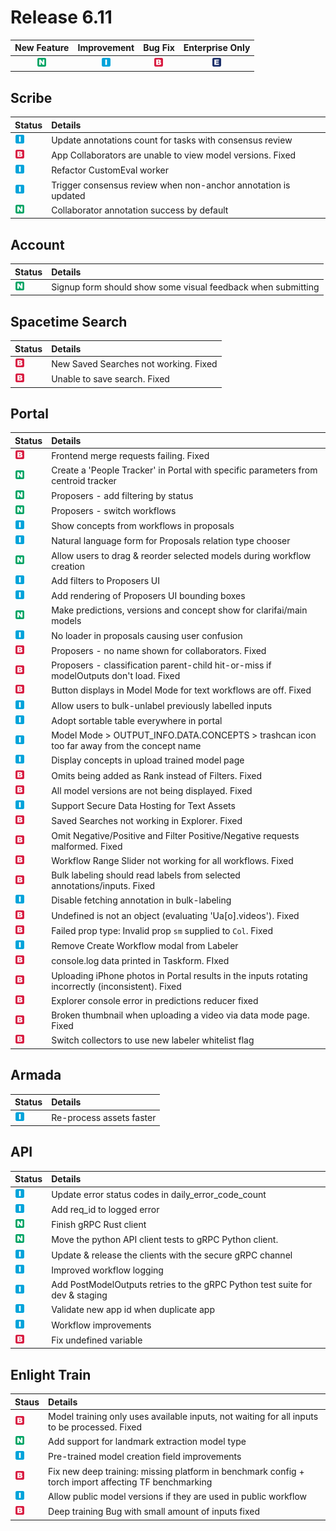 # Release 6.11

| New Feature | Improvement | Bug Fix | Enterprise Only |
| :---: | :---: | :---: | :---: |
| ![new-feature](../../.gitbook/assets/new_feature%20%281%29%20%281%29%20%28294%29.jpg) | ![improvement](../../.gitbook/assets/improvement%20%2819%29%20%28101%29.jpg) | ![bug](../../.gitbook/assets/bug%20%28196%29%20%28452%29%20%28914%29.jpg) | ![enterprise](../../.gitbook/assets/enterprise%20%2818%29%20%2816%29%20%281%29.jpg) |

## Scribe

| Status | Details |
| :--- | :--- |
| ![improvement](../../.gitbook/assets/improvement%20%2819%29%20%28827%29.jpg) | Update annotations count for tasks with consensus review |
| ![bug](../../.gitbook/assets/bug%20%28196%29%20%28452%29%20%281041%29.jpg) | App Collaborators are unable to view model versions. Fixed |
| ![improvement](../../.gitbook/assets/improvement%20%2819%29%20%28152%29.jpg) | Refactor CustomEval worker |
| ![improvement](../../.gitbook/assets/improvement%20%2819%29%20%28235%29.jpg) | Trigger consensus review when non-anchor annotation is updated |
| ![new-feature](../../.gitbook/assets/new_feature%20%281%29%20%281%29%20%2880%29.jpg) | Collaborator annotation success by default |

## Account

| Status | Details |
| :--- | :--- |
| ![new-feature](../../.gitbook/assets/new_feature%20%281%29%20%281%29%20%28117%29.jpg) | Signup form should show some visual feedback when submitting |

## Spacetime Search

| Status | Details |
| :--- | :--- |
| ![bug](../../.gitbook/assets/bug%20%28196%29%20%28452%29%20%28307%29.jpg) | New Saved Searches not working. Fixed |
| ![bug](../../.gitbook/assets/bug%20%28196%29%20%28452%29%20%28118%29.jpg) | Unable to save search. Fixed |

## Portal

| Status | Details |
| :--- | :--- |
| ![bug](../../.gitbook/assets/bug%20%28196%29%20%28452%29%20%28146%29.jpg) | Frontend merge requests failing. Fixed |
| ![new-feature](../../.gitbook/assets/new_feature%20%281%29%20%281%29%20%2871%29.jpg) | Create a 'People Tracker' in Portal with specific parameters from centroid tracker |
| ![new-feature](../../.gitbook/assets/new_feature%20%281%29%20%281%29%20%28184%29.jpg) | Proposers - add filtering by status |
| ![new-feature](../../.gitbook/assets/new_feature%20%281%29%20%281%29%20%2891%29.jpg) | Proposers - switch workflows |
| ![improvement](../../.gitbook/assets/improvement%20%2819%29%20%28659%29.jpg) | Show concepts from workflows in proposals |
| ![improvement](../../.gitbook/assets/improvement%20%2819%29%20%28643%29.jpg) | Natural language form for Proposals relation type chooser |
| ![new-feature](../../.gitbook/assets/new_feature%20%281%29%20%281%29%20%28309%29.jpg) | Allow users to drag & reorder selected models during workflow creation |
| ![improvement](../../.gitbook/assets/improvement%20%2819%29%20%28651%29.jpg) | Add filters to Proposers UI |
| ![improvement](../../.gitbook/assets/improvement%20%2819%29%20%28100%29.jpg) | Add rendering of Proposers UI bounding boxes |
| ![new-feature](../../.gitbook/assets/new_feature%20%281%29%20%281%29%20%2863%29.jpg) | Make predictions, versions and concept show for clarifai/main models |
| ![improvement](../../.gitbook/assets/improvement%20%2819%29%20%2812%29.jpg) | No loader in proposals causing user confusion |
| ![bug](../../.gitbook/assets/bug%20%28196%29%20%28452%29%20%28882%29.jpg) | Proposers - no name shown for collaborators. Fixed |
| ![bug](../../.gitbook/assets/bug%20%28196%29%20%28452%29%20%281067%29.jpg) | Proposers - classification parent-child hit-or-miss if modelOutputs don't load. Fixed |
| ![bug](../../.gitbook/assets/bug%20%28196%29%20%28452%29%20%28219%29.jpg) | Button displays in Model Mode for text workflows are off. Fixed |
| ![improvement](../../.gitbook/assets/improvement%20%2819%29%20%28628%29.jpg) | Allow users to bulk-unlabel previously labelled inputs |
| ![improvement](../../.gitbook/assets/improvement%20%2819%29%20%28133%29.jpg) | Adopt sortable table everywhere in portal |
| ![improvement](../../.gitbook/assets/improvement%20%2819%29%20%28487%29.jpg) | Model Mode &gt; OUTPUT\_INFO.DATA.CONCEPTS &gt; trashcan icon too far away from the concept name |
| ![improvement](../../.gitbook/assets/improvement%20%2819%29%20%28401%29.jpg) | Display concepts in upload trained model page |
| ![bug](../../.gitbook/assets/bug%20%28196%29%20%28452%29%20%28839%29.jpg) | Omits being added as Rank instead of Filters. Fixed |
| ![bug](../../.gitbook/assets/bug%20%28196%29%20%28452%29%20%281045%29.jpg) | All model versions are not being displayed. Fixed |
| ![improvement](../../.gitbook/assets/improvement%20%2819%29%20%28741%29.jpg) | Support Secure Data Hosting for Text Assets |
| ![bug](../../.gitbook/assets/bug%20%28196%29%20%28452%29%20%28774%29.jpg) | Saved Searches not working in Explorer. Fixed |
| ![bug](../../.gitbook/assets/bug%20%28196%29%20%28452%29%20%28804%29.jpg) | Omit Negative/Positive and Filter Positive/Negative requests malformed. Fixed |
| ![bug](../../.gitbook/assets/bug%20%28196%29%20%28452%29%20%2865%29.jpg) | Workflow Range Slider not working for all workflows. Fixed |
| ![bug](../../.gitbook/assets/bug%20%28196%29%20%28452%29%20%28395%29.jpg) | Bulk labeling should read labels from selected annotations/inputs. Fixed |
| ![improvement](../../.gitbook/assets/improvement%20%2819%29%20%28703%29.jpg) | Disable fetching annotation in bulk-labeling |
| ![bug](../../.gitbook/assets/bug%20%28196%29%20%28452%29%20%28881%29.jpg) | Undefined is not an object \(evaluating 'Ua\[o\].videos'\). Fixed |
| ![bug](../../.gitbook/assets/bug%20%28196%29%20%28452%29%20%28753%29.jpg) | Failed prop type: Invalid prop `sm` supplied to `Col`. Fixed |
| ![improvement](../../.gitbook/assets/improvement%20%2819%29%20%28803%29.jpg) | Remove Create Workflow modal from Labeler |
| ![bug](../../.gitbook/assets/bug%20%28196%29%20%28452%29%20%28314%29.jpg) | console.log data printed in Taskform. FIxed |
| ![bug](../../.gitbook/assets/bug%20%28196%29%20%28452%29%20%28126%29.jpg) | Uploading iPhone photos in Portal results in the inputs rotating incorrectly \(inconsistent\). Fixed |
| ![bug](../../.gitbook/assets/bug%20%28196%29%20%28452%29%20%28820%29.jpg) | Explorer console error in predictions reducer fixed |
| ![bug](../../.gitbook/assets/bug%20%28196%29%20%28452%29%20%28245%29.jpg) | Broken thumbnail when uploading a video via data mode page. Fixed |
| ![bug](../../.gitbook/assets/bug%20%28196%29%20%28452%29%20%281096%29.jpg) | Switch collectors to use new labeler whitelist flag |

## Armada

| Status | Details |
| :--- | :--- |
| ![improvement](../../.gitbook/assets/improvement%20%2819%29%20%28323%29.jpg) | Re-process assets faster |

## API

| Status | Details |
| :--- | :--- |
| ![improvement](../../.gitbook/assets/improvement%20%2819%29%20%28844%29.jpg) | Update error status codes in daily\_error\_code\_count |
| ![improvement](../../.gitbook/assets/improvement%20%2819%29%20%28768%29.jpg) | Add req\_id to logged error |
| ![new-feature](../../.gitbook/assets/new_feature%20%281%29%20%281%29%20%2866%29.jpg) | Finish gRPC Rust client |
| ![new-feature](../../.gitbook/assets/new_feature%20%281%29%20%281%29.jpg) | Move the python API client tests to gRPC Python client. |
| ![improvement](../../.gitbook/assets/improvement%20%2819%29%20%28735%29.jpg) | Update & release the clients with the secure gRPC channel |
| ![improvement](../../.gitbook/assets/improvement%20%2819%29%20%28449%29.jpg) | Improved workflow logging |
| ![improvement](../../.gitbook/assets/improvement%20%2819%29%20%28804%29.jpg) | Add PostModelOutputs retries to the gRPC Python test suite for dev & staging |
| ![improvement](../../.gitbook/assets/improvement%20%2819%29%20%28340%29.jpg) | Validate new app id when duplicate app |
| ![improvement](../../.gitbook/assets/improvement%20%2819%29%20%28291%29.jpg) | Workflow improvements |
| ![bug](../../.gitbook/assets/bug%20%28196%29%20%28452%29%20%28690%29.jpg) | Fix undefined variable |

## Enlight Train

| Staus | Details |
| :--- | :--- |
| ![bug](../../.gitbook/assets/bug%20%28196%29%20%28452%29%20%28680%29.jpg) | Model training only uses available inputs, not waiting for all inputs to be processed. Fixed |
| ![new-feature](../../.gitbook/assets/new_feature%20%281%29%20%281%29%20%28283%29.jpg) | Add support for landmark extraction model type |
| ![improvement](../../.gitbook/assets/improvement%20%2819%29%20%28514%29.jpg) | Pre-trained model creation field improvements |
| ![bug](../../.gitbook/assets/bug%20%28196%29%20%28452%29%20%28966%29.jpg) | Fix new deep training: missing platform in benchmark config + torch import affecting TF benchmarking |
| ![improvement](../../.gitbook/assets/improvement%20%2819%29%20%28328%29.jpg) | Allow public model versions if they are used in public workflow |
| ![bug](../../.gitbook/assets/bug%20%28196%29%20%28452%29%20%28587%29.jpg) | Deep training Bug with small amount of inputs fixed |

